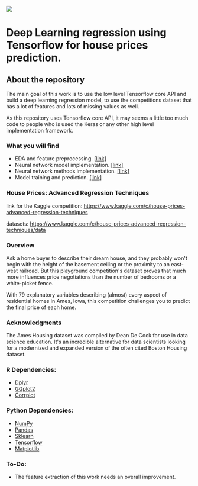 ![](https://storage.googleapis.com/kaggle-competitions/kaggle/5407/media/housesbanner.png)

# Deep Learning regression using Tensorflow for house prices prediction.

## About the repository
The main goal of this work is to use the low level Tensorflow core API and build a deep learning regression model, to use the competitions dataset that has a lot of features and lots of missing values as well.

As this repository uses Tensorflow core API, it may seems a little too much code to people who is used the Keras or any other high level implementation framework.

### What you will find
* EDA and feature preprocessing. [[link]](https://github.com/dimitreOliveira/HousePrices/blob/master/HousePrices%20EDA.Rmd)
* Neural network model implementation. [[link]](https://github.com/dimitreOliveira/HousePrices/blob/master/model.py)
* Neural network methods implementation. [[link]](https://github.com/dimitreOliveira/HousePrices/blob/master/methods.py)
* Model training and prediction. [[link]](https://github.com/dimitreOliveira/HousePrices/blob/master/main.py)

### House Prices: Advanced Regression Techniques

link for the Kaggle competition: https://www.kaggle.com/c/house-prices-advanced-regression-techniques

datasets: https://www.kaggle.com/c/house-prices-advanced-regression-techniques/data

### Overview
Ask a home buyer to describe their dream house, and they probably won't begin with the height of the basement ceiling or the proximity to an east-west railroad. But this playground competition's dataset proves that much more influences price negotiations than the number of bedrooms or a white-picket fence.

With 79 explanatory variables describing (almost) every aspect of residential homes in Ames, Iowa, this competition challenges you to predict the final price of each home.

### Acknowledgments
The Ames Housing dataset was compiled by Dean De Cock for use in data science education. It's an incredible alternative for data scientists looking for a modernized and expanded version of the often cited Boston Housing dataset. 

### R Dependencies:
* [Dplyr](https://dplyr.tidyverse.org/)
* [GGplot2](https://ggplot2.tidyverse.org/)
* [Corrplot](https://cran.r-project.org/web/packages/corrplot/index.html)

### Python Dependencies:
* [NumPy](http://www.numpy.org/)
* [Pandas](http://pandas.pydata.org/)
* [Sklearn](https://scikit-learn.org/stable/)
* [Tensorflow](https://www.tensorflow.org/)
* [Matplotlib](http://matplotlib.org/)

### To-Do:
* The feature extraction of this work needs an overall improvement.
